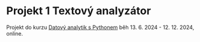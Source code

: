 # Projekt 1 Textový analyzátor
Projekt do kurzu [Datový analytik s Pythonem](https://engeto.cz/datovy-analytik-s-pythonem/) běh 13. 6. 2024 - 12. 12. 2024, online.